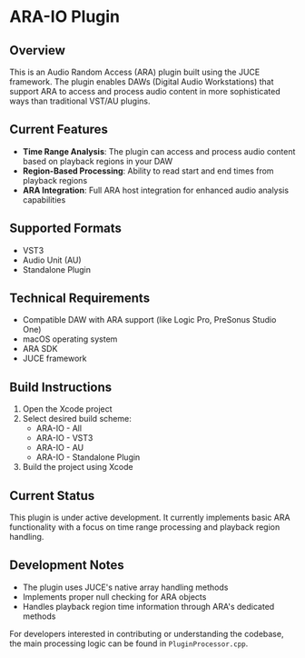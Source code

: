 # ARA-IO Plugin

## Overview
This is an Audio Random Access (ARA) plugin built using the JUCE framework. The plugin enables DAWs (Digital Audio Workstations) that support ARA to access and process audio content in more sophisticated ways than traditional VST/AU plugins.

## Current Features
- **Time Range Analysis**: The plugin can access and process audio content based on playback regions in your DAW
- **Region-Based Processing**: Ability to read start and end times from playback regions
- **ARA Integration**: Full ARA host integration for enhanced audio analysis capabilities

## Supported Formats
- VST3
- Audio Unit (AU)
- Standalone Plugin

## Technical Requirements
- Compatible DAW with ARA support (like Logic Pro, PreSonus Studio One)
- macOS operating system
- ARA SDK
- JUCE framework

## Build Instructions
1. Open the Xcode project
2. Select desired build scheme:
   - ARA-IO - All
   - ARA-IO - VST3
   - ARA-IO - AU
   - ARA-IO - Standalone Plugin
3. Build the project using Xcode

## Current Status
This plugin is under active development. It currently implements basic ARA functionality with a focus on time range processing and playback region handling.

## Development Notes
- The plugin uses JUCE's native array handling methods
- Implements proper null checking for ARA objects
- Handles playback region time information through ARA's dedicated methods

For developers interested in contributing or understanding the codebase, the main processing logic can be found in `PluginProcessor.cpp`.
